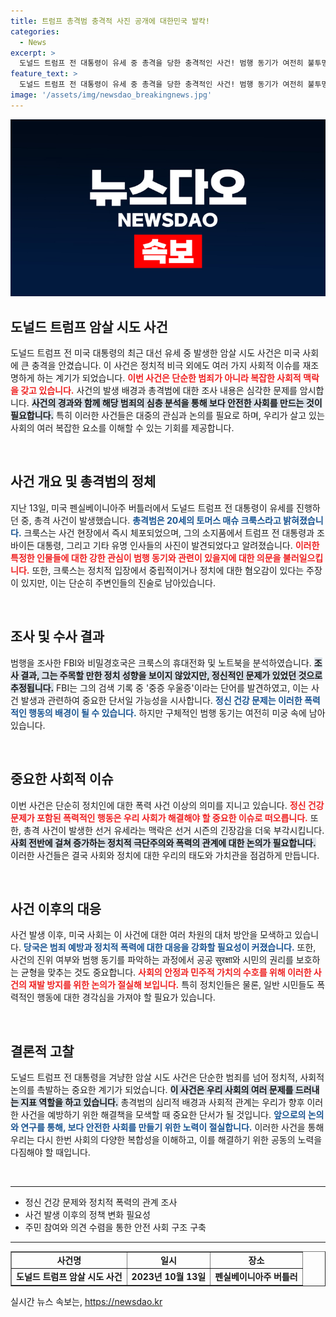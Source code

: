 ```yaml
---
title: 트럼프 총격범 충격적 사진 공개에 대한민국 발칵!
categories:
  - News
excerpt: >
  도널드 트럼프 전 대통령이 유세 중 총격을 당한 충격적인 사건! 범행 동기가 여전히 불투명한 가운데, 총격범의 휴대전화에서 발견된 정치적 사진들이 궁금증을 자아낸다. 과연 그가 진짜 원하는 것은 무엇일까?
feature_text: >
  도널드 트럼프 전 대통령이 유세 중 총격을 당한 충격적인 사건! 범행 동기가 여전히 불투명한 가운데, 총격범의 휴대전화에서 발견된 정치적 사진들이 궁금증을 자아낸다. 과연 그가 진짜 원하는 것은 무엇일까?
image: '/assets/img/newsdao_breakingnews.jpg'
---
```


<p><img src="/assets/img/newsdao_breakingnews.jpg" alt="pcversion 속보" /></p>

<h2 data-ke-size="size26">도널드 트럼프 암살 시도 사건</h2>

<p data-ke-size="size16">도널드 트럼프 전 미국 대통령의 최근 대선 유세 중 발생한 암살 시도 사건은 미국 사회에 큰 충격을 안겼습니다. 이 사건은 정치적 비극 외에도 여러 가지 사회적 이슈를 재조명하게 하는 계기가 되었습니다. <b><span style="color: #ee2323;">이번 사건은 단순한 범죄가 아니라 복잡한 사회적 맥락을 갖고 있습니다.</span></b> 사건의 발생 배경과 총격범에 대한 조사 내용은 심각한 문제를 암시합니다. <b><span style="background-color: #21538527;">사건의 경과와 함께 해당 범죄의 심층 분석을 통해 보다 안전한 사회를 만드는 것이 필요합니다.</span></b> 특히 이러한 사건들은 대중의 관심과 논의를 필요로 하며, 우리가 살고 있는 사회의 여러 복잡한 요소를 이해할 수 있는 기회를 제공합니다.</p>

<p data-ke-size="size16">&nbsp;</p>

<h2 data-ke-size="size26">사건 개요 및 총격범의 정체</h2>

<p data-ke-size="size16">지난 13일, 미국 펜실베이니아주 버틀러에서 도널드 트럼프 전 대통령이 유세를 진행하던 중, 총격 사건이 발생했습니다. <b><span style="color: #1a5490;">총격범은 20세의 토머스 매슈 크룩스라고 밝혀졌습니다.</span></b> 크룩스는 사건 현장에서 즉시 체포되었으며, 그의 소지품에서 트럼프 전 대통령과 조 바이든 대통령, 그리고 기타 유명 인사들의 사진이 발견되었다고 알려졌습니다. <b><span style="color: #ee2323;">이러한 특정한 인물들에 대한 강한 관심이 범행 동기와 관련이 있을지에 대한 의문을 불러일으킵니다.</span></b> 또한, 크룩스는 정치적 입장에서 중립적이거나 정치에 대한 혐오감이 있다는 주장이 있지만, 이는 단순히 주변인들의 진술로 남아있습니다.</p>

<p data-ke-size="size16">&nbsp;</p>

<h2 data-ke-size="size26">조사 및 수사 결과</h2>

<p data-ke-size="size16">범행을 조사한 FBI와 비밀경호국은 크룩스의 휴대전화 및 노트북을 분석하였습니다. <b><span style="background-color: #21538527;">조사 결과, 그는 주목할 만한 정치 성향을 보이지 않았지만, 정신적인 문제가 있었던 것으로 추정됩니다.</span></b> FBI는 그의 검색 기록 중 '중증 우울증'이라는 단어를 발견하였고, 이는 사건 발생과 관련하여 중요한 단서일 가능성을 시사합니다. <b><span style="color: #1a5490;">정신 건강 문제는 이러한 폭력적인 행동의 배경이 될 수 있습니다.</span></b> 하지만 구체적인 범행 동기는 여전히 미궁 속에 남아 있습니다.</p>

<p data-ke-size="size16">&nbsp;</p>

<h2 data-ke-size="size26">중요한 사회적 이슈</h2>

<p data-ke-size="size16">이번 사건은 단순히 정치인에 대한 폭력 사건 이상의 의미를 지니고 있습니다. <b><span style="color: #ee2323;">정신 건강 문제가 포함된 폭력적인 행동은 우리 사회가 해결해야 할 중요한 이슈로 떠오릅니다.</span></b> 또한, 총격 사건이 발생한 선거 유세라는 맥락은 선거 시즌의 긴장감을 더욱 부각시킵니다. <b><span style="background-color: #21538527;">사회 전반에 걸쳐 증가하는 정치적 극단주의와 폭력의 관계에 대한 논의가 필요합니다.</span></b> 이러한 사건들은 결국 사회와 정치에 대한 우리의 태도와 가치관을 점검하게 만듭니다.</p>

<p data-ke-size="size16">&nbsp;</p>

<h2 data-ke-size="size26">사건 이후의 대응</h2>

<p data-ke-size="size16">사건 발생 이후, 미국 사회는 이 사건에 대한 여러 차원의 대처 방안을 모색하고 있습니다. <b><span style="color: #1a5490;">당국은 범죄 예방과 정치적 폭력에 대한 대응을 강화할 필요성이 커졌습니다.</span></b> 또한, 사건의 진위 여부와 범행 동기를 파악하는 과정에서 공공 सुरक्षा와 시민의 권리를 보호하는 균형을 맞추는 것도 중요합니다. <b><span style="color: #ee2323;">사회의 안정과 민주적 가치의 수호를 위해 이러한 사건의 재발 방지를 위한 논의가 절실해 보입니다.</span></b> 특히 정치인들은 물론, 일반 시민들도 폭력적인 행동에 대한 경각심을 가져야 할 필요가 있습니다.</p>

<p data-ke-size="size16">&nbsp;</p>

<h2 data-ke-size="size26">결론적 고찰</h2>

<p data-ke-size="size16">도널드 트럼프 전 대통령을 겨냥한 암살 시도 사건은 단순한 범죄를 넘어 정치적, 사회적 논의를 촉발하는 중요한 계기가 되었습니다. <b><span style="background-color: #21538527;">이 사건은 우리 사회의 여러 문제를 드러내는 지표 역할을 하고 있습니다.</span></b> 총격범의 심리적 배경과 사회적 관계는 우리가 향후 이러한 사건을 예방하기 위한 해결책을 모색할 때 중요한 단서가 될 것입니다. <b><span style="color: #1a5490;">앞으로의 논의와 연구를 통해, 보다 안전한 사회를 만들기 위한 노력이 절실합니다.</span></b> 이러한 사건을 통해 우리는 다시 한번 사회의 다양한 복합성을 이해하고, 이를 해결하기 위한 공동의 노력을 다짐해야 할 때입니다.</p> 

<p data-ke-size="size16">&nbsp;</p> 

<hr />

<ul>
    <li>정신 건강 문제와 정치적 폭력의 관계 조사</li>
    <li>사건 발생 이후의 정책 변화 필요성</li>
    <li>주민 참여와 의견 수렴을 통한 안전 사회 구조 구축</li>
</ul>

<hr />

<table style="width: 100%; border-collapse: collapse;" border="1">
    <tr>
        <td style="text-align: center; height: 17px;"><b>사건명</b></td>
        <td style="text-align: center; height: 17px;"><b>일시</b></td>
        <td style="text-align: center; height: 17px;"><b>장소</b></td>
    </tr>
    <tr>
        <td style="text-align: center; height: 17px;"><b>도널드 트럼프 암살 시도 사건</b></td>
        <td style="text-align: center; height: 17px;"><b>2023년 10월 13일</b></td>
        <td style="text-align: center; height: 17px;"><b>펜실베이니아주 버틀러</b></td>
    </tr>
</table>
실시간 뉴스 속보는, <a href="https://newsdao.kr" rel="dofollow">https://newsdao.kr</a>


